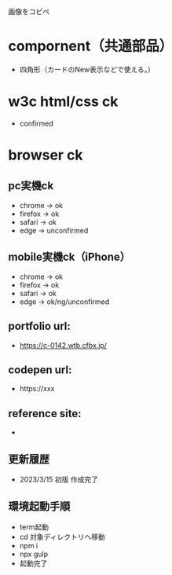 画像をコピペ

# compornent（共通部品）
- 四角形（カードのNew表示などで使える。）

# w3c html/css ck
- confirmed

# browser ck
## pc実機ck
- chrome → ok
- firefox → ok
- safari → ok
- edge → unconfirmed
## mobile実機ck（iPhone）
- chrome → ok
- firefox → ok
- safari → ok
- edge → ok/ng/unconfirmed

## portfolio url:

- https://c-0142.wtb.cfbx.jp/

## codepen url:
- https://xxx

## reference site:
- 

## 更新履歴

- 2023/3/15 初版 作成完了

## 環境起動手順
- term起動
- cd 対象ディレクトリへ移動
- npm i
- npx gulp
- 起動完了

